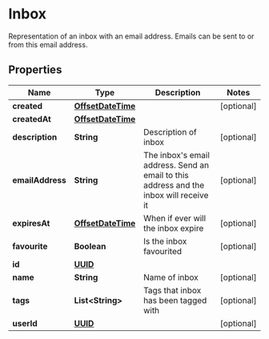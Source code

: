

# Inbox

Representation of an inbox with an email address. Emails can be sent to or from this email address.
## Properties

Name | Type | Description | Notes
------------ | ------------- | ------------- | -------------
**created** | [**OffsetDateTime**](OffsetDateTime.md) |  |  [optional]
**createdAt** | [**OffsetDateTime**](OffsetDateTime.md) |  | 
**description** | **String** | Description of inbox |  [optional]
**emailAddress** | **String** | The inbox&#39;s email address. Send an email to this address and the inbox will receive it |  [optional]
**expiresAt** | [**OffsetDateTime**](OffsetDateTime.md) | When if ever will the inbox expire |  [optional]
**favourite** | **Boolean** | Is the inbox favourited |  [optional]
**id** | [**UUID**](UUID.md) |  | 
**name** | **String** | Name of inbox |  [optional]
**tags** | **List&lt;String&gt;** | Tags that inbox has been tagged with |  [optional]
**userId** | [**UUID**](UUID.md) |  |  [optional]



